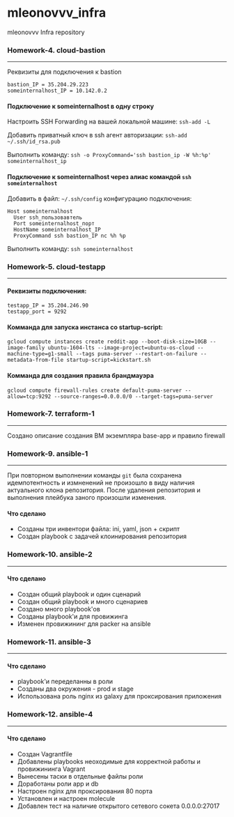 # mleonovvv_infra
mleonovvv Infra repository

### Homework-4. cloud-bastion
-------

Реквизиты для подключения к bastion
```
bastion_IP = 35.204.29.223
someinternalhost_IP = 10.142.0.2
```
#### Подключение к someinternalhost в одну строку
Настроить SSH Forwarding на вашей локальной машине:
`ssh-add -L`

Добавить приватный ключ в ssh агент авторизации:
`ssh-add ~/.ssh/id_rsa.pub`

Выполнить команду:
`ssh -o ProxyCommand='ssh bastion_ip -W %h:%p' someinternalhost_ip`

#### Подключение к someinternalhost через алиас командой `ssh someinternalhost`
Добавить в файл:
`~/.ssh/config`
конфигурацию подключения:
```
Host someinternalhost
  User ssh_пользовавтель
  Port someinternalhost_порт
  HostName someinternalhost_IP
  ProxyCommand ssh bastion_IP nc %h %p
```
Выполнить команду: `ssh someinternalhost`

### Homework-5. cloud-testapp
-------

#### Реквизиты подключения:
```
testapp_IP = 35.204.246.90
testapp_port = 9292 
```

#### Комманда для запуска инстанса со startup-script:
`gcloud compute instances create reddit-app --boot-disk-size=10GB --image-family ubuntu-1604-lts --image-project=ubuntu-os-cloud --machine-type=g1-small --tags puma-server --restart-on-failure --metadata-from-file startup-script=kickstart.sh`

#### Комманда для создания правила брандмауэра
`gcloud compute firewall-rules create default-puma-server --allow=tcp:9292 --source-ranges=0.0.0.0/0 --target-tags=puma-server`

### Homework-7. terraform-1
-------

Создано описание создания ВМ экземпляра base-app и правило firewall

### Homework-9. ansible-1
-------

При повторном выполнении команды `git` была сохранена идемпотентность и измненений не произошло в виду наличия актуального клона репозитория. После удаления репозитория и выполнения плейбука заного произошли изменения.

#### Что сделано ####
 - Созданы три инвентори файла: ini, yaml, json + скрипт
 - Создан playbook с задачей клоинирования репозитория

### Homework-10. ansible-2
-------

#### Что сделано ####
 - Создан общий playbook и один сценарий
 - Создан общий playbook и много сценариев
 - Создано много playbook'ов
 - Созданы playbook'и для провижинга
 - Изменен провижининг для packer на ansible

### Homework-11. ansible-3
-------

#### Что сделано ####
 - playbook'и переделанны в роли
 - Созданы два окружения - prod и stage
 - Использована роль nginx из galaxy для проксирования приложения

### Homework-12. ansible-4
-------

#### Что сделано ####
 - Создан Vagrantfile
 - Добавлены playbooks неоходимые для корректной работы и провижининга Vagrant 
 - Вынесены таски в отдельные файлы роли
 - Доработаны роли app и db
 - Настроен nginx для проксирования 80 порта
 - Установлен и настроен molecule
 - Добавлен тест на наличие открытого сетевого сокета 0.0.0.0:27017
